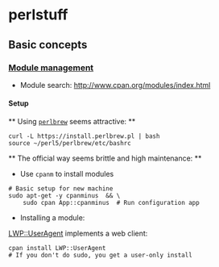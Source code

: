 # perlstuff

## Basic concepts

### [Module management](http://www.cpan.org/modules/INSTALL.html)

- Module search: http://www.cpan.org/modules/index.html

#### Setup

** Using [`perlbrew`](https://perlbrew.pl/) seems attractive: **
```
curl -L https://install.perlbrew.pl | bash
source ~/perl5/perlbrew/etc/bashrc
```

** The official way seems brittle and high maintenance: **
- Use `cpanm` to install modules
```
# Basic setup for new machine
sudo apt-get -y cpanminus  && \
    sudo cpan App::cpanminus  # Run configuration app
```
- Installing a module:

[LWP::UserAgent](https://metacpan.org/pod/LWP::UserAgent#NAME)  implements a web client:
```
cpan install LWP::UserAgent
# If you don't do sudo, you get a user-only install
```


